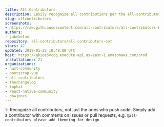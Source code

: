 ```yaml
---
title: All Contributors
description: Easily recognize all contributions per the all-contributors spec
slug: allcontributors
screenshots:
- https://raw.githubusercontent.com/all-contributors/all-contributors-bot/master/docs/usage.png
authors:
- jakebolam
repository: all-contributors/all-contributors-bot
stars: 42
updated: 2019-01-22 18:48:00 UTC
host: https://gkioebvccg.execute-api.us-east-1.amazonaws.com/prod
installations: 21
organizations:
- nuxt-community
- bootstrap-vue
- all-contributors
- thechangelog
- tophat
- react-native-community
- dowjones
---
```


✨ Recognize all contributors, not just the ones who push code. Simply add a contributor with comments on issues or pull requests, e.g. `@all-contributors please add tbenning for design`
